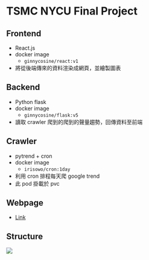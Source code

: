 # TSMC NYCU Final Project
## Frontend
- React.js
- docker image
    - `ginnycosine/react:v1`
- 將從後端傳來的資料渲染成網頁，並繪製圖表

## Backend
- Python flask
- docker image
    - `ginnycosine/flask:v5`
- 讀取 crawler 爬到的爬到的聲量趨勢，回傳資料至前端

## Crawler
- pytrend + cron
- docker image
    - `irisowo/cron:1day`
- 利用 cron 排程每天爬 google trend
- 此 pod 掛載於 pvc

## Webpage
- [Link](http://34.81.219.181:3000/trend)

## Structure
![](https://i.imgur.com/GXD9wKX.png)